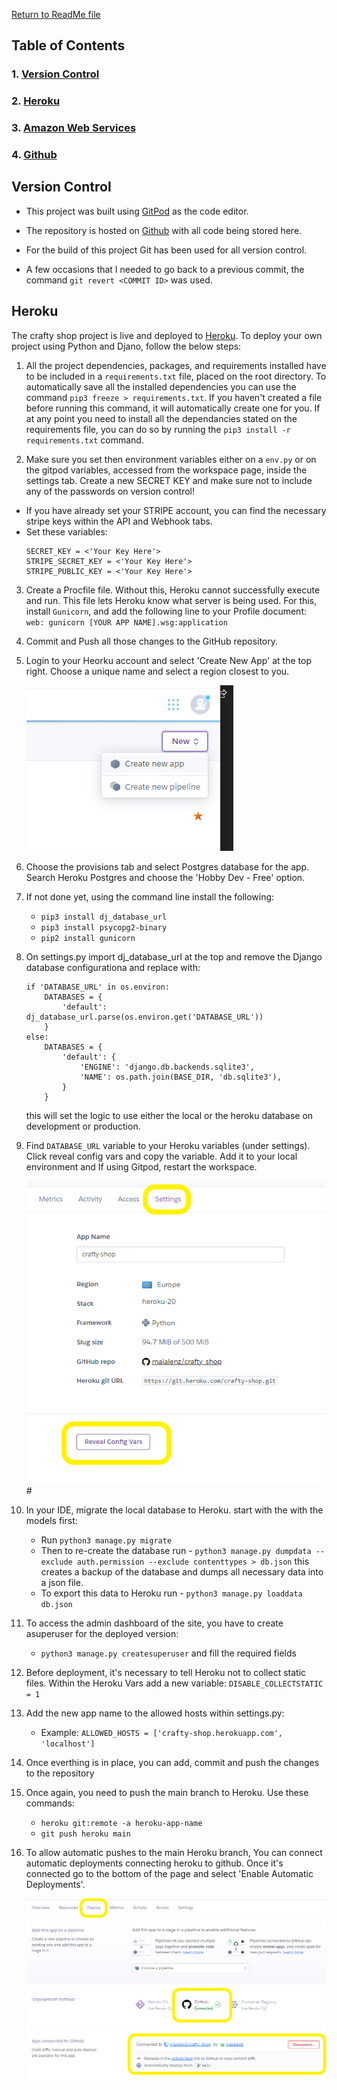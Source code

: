 [Return to ReadMe file](README.md)

## Table of Contents

### 1. [Version Control](#version-control)

### 2. [Heroku](#heroku)

### 3. [Amazon Web Services](#aws)

### 4. [Github](#github)


## Version Control

- This project was built using [GitPod](https://gitpod.io/workspaces/) as the code editor.

- The repository is hosted on [Github](https://github.com/) with all code being stored here.

- For the build of this project Git has been used for all version control. 

- A few occasions that I needed to go back to a previous commit, the command `git revert <COMMIT ID>` was used.


## Heroku

The crafty shop project is live and deployed to [Heroku](https://dashboard.heroku.com/). To deploy your own project using Python and Djano, follow the below steps:

1. All the project dependencies, packages, and requirements installed have to be included in a `requirements.txt` file, placed on the root directory. To automatically save all the installed dependencies you can use the command `pip3 freeze > requirements.txt`. If you haven't created a file before running this command, it will automatically create one for you. If at any point you need to install all the dependancies stated on the requirements file, you can do so by running the `pip3 install -r requirements.txt` command. 

2. Make sure you set then environment variables either on a `env.py` or on the gitpod variables, accessed from the workspace page, inside the settings tab.
Create a new SECRET KEY and make sure not to include any of the passwords on version control! 
- If you have already set your STRIPE account, you can find the necessary stripe keys within the API and Webhook tabs.
- Set these variables:
    ```
    SECRET_KEY = <'Your Key Here'>
    STRIPE_SECRET_KEY = <'Your Key Here'>
    STRIPE_PUBLIC_KEY = <'Your Key Here'>
    ```
3. Create a Procfile file. Without this, Heroku cannot successfully execute and run. This file lets Heroku know what server is being used. For this, install `Gunicorn`, and add the following line to your Profile document: `web: gunicorn [YOUR APP NAME].wsg:application `

4. Commit and Push all those changes to the GitHub repository.

5. Login to your Heorku account and select 'Create New App' at the top right. Choose a unique name and select a region closest to you.

    ![Screenshot of heroku create a new app option](docs/Readme/deployment/heroku-new-app.png)

6. Choose the provisions tab and select Postgres database for the app. Search Heroku Postgres and choose the 'Hobby Dev - Free' option.

7. If not done yet, using the command line install the following:
    - `pip3 install dj_database_url`
    - `pip3 install psycopg2-binary`
    - `pip2 install gunicorn`

8. On settings.py import dj_database_url at the top and remove the Django database configurationa and replace with:

    ```
    if 'DATABASE_URL' in os.environ:
        DATABASES = {
            'default': dj_database_url.parse(os.environ.get('DATABASE_URL'))
        }
    else:
        DATABASES = {
            'default': {
                'ENGINE': 'django.db.backends.sqlite3',
                'NAME': os.path.join(BASE_DIR, 'db.sqlite3'),
            }
        }
    ```
    this will set the logic to use either the local or the heroku database on development or production.

9. Find `DATABASE_URL` variable to your Heroku variables (under settings). Click reveal config vars and copy the variable. Add it to your local environment and If using Gitpod, restart the workspace.

    ![Screenshot Heroku Config Vars](docs/Readme/deployment/heroku-reveal-config-vars.png)#

10. In your IDE, migrate the local database to Heroku. start with the with the models first:
    - Run `python3 manage.py migrate`
    - Then to re-create the database run - `python3 manage.py dumpdata --exclude auth.permission --exclude contenttypes > db.json` this creates a backup of the database and dumps all necessary data into a json file.
    - To export this data to Heroku run - `python3 manage.py loaddata db.json`

11. To access the admin dashboard of the site, you have to create asuperuser for the deployed version:
    - `python3 manage.py createsuperuser` and fill the required fields

12. Before deployment, it's necessary to tell Heroku not to collect static files. Within the Heroku Vars add a new variable:
`DISABLE_COLLECTSTATIC = 1`

13. Add the new app name to the allowed hosts within settings.py: 
    - Example: `ALLOWED_HOSTS = ['crafty-shop.herokuapp.com', 'localhost']`

14. Once everthing is in place, you can add, commit and push the changes to the repository

15. Once again, you need to push the main branch to Heroku. Use these commands:
    - `heroku git:remote -a heroku-app-name`
    - `git push heroku main`

16. To allow automatic pushes to the main Heroku branch, You can connect automatic deployments connecting heroku to github. Once it's connected go to the bottom of the page and select 'Enable Automatic Deployments'.

    ![Screenshot connect heroku to github for automatic deployment](docs/Readme/deployment/heroku-connect-github.png)


